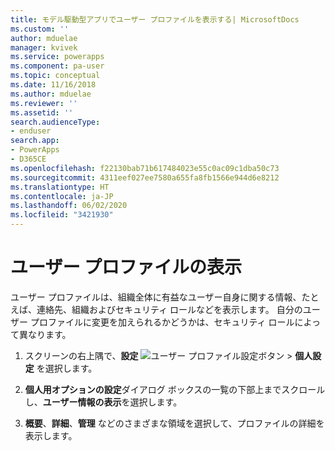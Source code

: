 ```yaml
---
title: モデル駆動型アプリでユーザー プロファイルを表示する| MicrosoftDocs
ms.custom: ''
author: mduelae
manager: kvivek
ms.service: powerapps
ms.component: pa-user
ms.topic: conceptual
ms.date: 11/16/2018
ms.author: mduelae
ms.reviewer: ''
ms.assetid: ''
search.audienceType:
- enduser
search.app:
- PowerApps
- D365CE
ms.openlocfilehash: f22130bab71b617484023e55c0ac09c1dba50c73
ms.sourcegitcommit: 4311eef027ee7580a655fa8fb1566e944d6e8212
ms.translationtype: HT
ms.contentlocale: ja-JP
ms.lasthandoff: 06/02/2020
ms.locfileid: "3421930"
---
```

# <a name="view-your-user-profile"></a>ユーザー プロファイルの表示  

ユーザー プロファイルは、組織全体に有益なユーザー自身に関する情報、たとえば、連絡先、組織およびセキュリティ ロールなどを表示します。 自分のユーザー プロファイルに変更を加えられるかどうかは、セキュリティ ロールによって異なります。  
  
1. スクリーンの右上隅で、**設定** ![ユーザー プロファイル設定ボタン](media/user-profile-settings-button.gif) > **個人設定** を選択します。  
 
2. **個人用オプションの設定**ダイアログ ボックスの一覧の下部上までスクロールし、**ユーザー情報の表示**を選択します。  
  
3. **概要**、**詳細**、**管理** などのさまざまな領域を選択して、プロファイルの詳細を表示します。 
  
